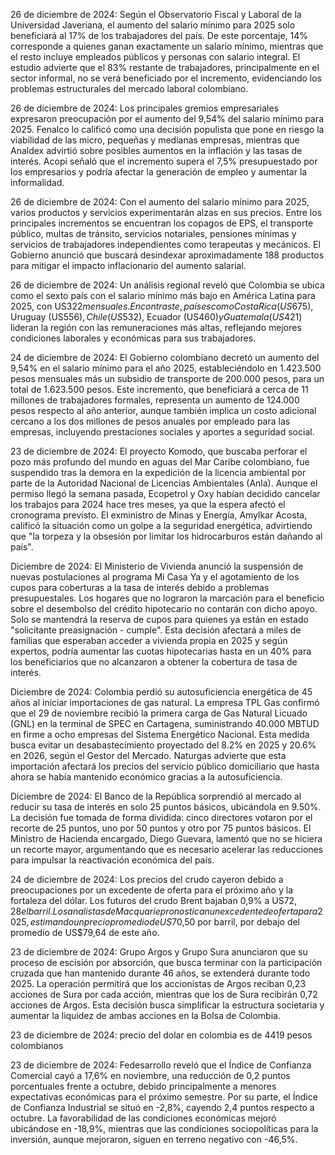 26 de diciembre de 2024: Según el Observatorio Fiscal y Laboral de la Universidad Javeriana, el aumento del salario mínimo para 2025 solo beneficiará al 17% de los trabajadores del país. De este porcentaje, 14% corresponde a quienes ganan exactamente un salario mínimo, mientras que el resto incluye empleados públicos y personas con salario integral. El estudio advierte que el 83% restante de trabajadores, principalmente en el sector informal, no se verá beneficiado por el incremento, evidenciando los problemas estructurales del mercado laboral colombiano.

26 de diciembre de 2024: Los principales gremios empresariales expresaron preocupación por el aumento del 9,54% del salario mínimo para 2025. Fenalco lo calificó como una decisión populista que pone en riesgo la viabilidad de las micro, pequeñas y medianas empresas, mientras que Analdex advirtió sobre posibles aumentos en la inflación y las tasas de interés. Acopi señaló que el incremento supera el 7,5% presupuestado por los empresarios y podría afectar la generación de empleo y aumentar la informalidad.

26 de diciembre de 2024: Con el aumento del salario mínimo para 2025, varios productos y servicios experimentarán alzas en sus precios. Entre los principales incrementos se encuentran los copagos de EPS, el transporte público, multas de tránsito, servicios notariales, pensiones mínimas y servicios de trabajadores independientes como terapeutas y mecánicos. El Gobierno anunció que buscará desindexar aproximadamente 188 productos para mitigar el impacto inflacionario del aumento salarial.

26 de diciembre de 2024: Un análisis regional reveló que Colombia se ubica como el sexto país con el salario mínimo más bajo en América Latina para 2025, con US$322 mensuales. En contraste, países como Costa Rica (US$675), Uruguay (US$556), Chile (US$532), Ecuador (US$460) y Guatemala (US$421) lideran la región con las remuneraciones más altas, reflejando mejores condiciones laborales y económicas para sus trabajadores.

24 de diciembre de 2024: El Gobierno colombiano decretó un aumento del 9,54% en el salario mínimo para el año 2025, estableciéndolo en 1.423.500 pesos mensuales más un subsidio de transporte de 200.000 pesos, para un total de 1.623.500 pesos. Este incremento, que beneficiará a cerca de 11 millones de trabajadores formales, representa un aumento de 124.000 pesos respecto al año anterior, aunque también implica un costo adicional cercano a los dos millones de pesos anuales por empleado para las empresas, incluyendo prestaciones sociales y aportes a seguridad social.

23 de diciembre de 2024: El proyecto Komodo, que buscaba perforar el pozo más profundo del mundo en aguas del Mar Caribe colombiano, fue suspendido tras la demora en la expedición de la licencia ambiental por parte de la Autoridad Nacional de Licencias Ambientales (Anla). Aunque el permiso llegó la semana pasada, Ecopetrol y Oxy habían decidido cancelar los trabajos para 2024 hace tres meses, ya que la espera afectó el cronograma previsto. El exministro de Minas y Energía, Amylkar Acosta, calificó la situación como un golpe a la seguridad energética, advirtiendo que "la torpeza y la obsesión por limitar los hidrocarburos están dañando al país".

Diciembre de 2024: El Ministerio de Vivienda anunció la suspensión de nuevas postulaciones al programa Mi Casa Ya y el agotamiento de los cupos para coberturas a la tasa de interés debido a problemas presupuestales. Los hogares que no lograron la marcación para el beneficio sobre el desembolso del crédito hipotecario no contarán con dicho apoyo. Solo se mantendrá la reserva de cupos para quienes ya están en estado "solicitante preasignación - cumple". Esta decisión afectará a miles de familias que esperaban acceder a vivienda propia en 2025 y según expertos, podría aumentar las cuotas hipotecarias hasta en un 40% para los beneficiarios que no alcanzaron a obtener la cobertura de tasa de interés.

Diciembre de 2024: Colombia perdió su autosuficiencia energética de 45 años al iniciar importaciones de gas natural. La empresa TPL Gas confirmó que el 29 de noviembre recibió la primera carga de Gas Natural Licuado (GNL) en la terminal de SPEC en Cartagena, suministrando 40.000 MBTUD en firme a ocho empresas del Sistema Energético Nacional. Esta medida busca evitar un desabastecimiento proyectado del 8.2% en 2025 y 20.6% en 2026, según el Gestor del Mercado. Naturgas advierte que esta importación afectará los precios del servicio público domiciliario que hasta ahora se había mantenido económico gracias a la autosuficiencia.

Diciembre de 2024: El Banco de la República sorprendió al mercado al reducir su tasa de interés en solo 25 puntos básicos, ubicándola en 9.50%. La decisión fue tomada de forma dividida: cinco directores votaron por el recorte de 25 puntos, uno por 50 puntos y otro por 75 puntos básicos. El Ministro de Hacienda encargado, Diego Guevara, lamentó que no se hiciera un recorte mayor, argumentando que es necesario acelerar las reducciones para impulsar la reactivación económica del país.

24 de diciembre de 2024: Los precios del crudo cayeron debido a preocupaciones por un excedente de oferta para el próximo año y la fortaleza del dólar. Los futuros del crudo Brent bajaban 0,9% a US$72,28 el barril. Los analistas de Macquarie pronostican un excedente de oferta para 2025, estimando un precio promedio de US$70,50 por barril, por debajo del promedio de US$79,64 de este año.

23 de diciembre de 2024: Grupo Argos y Grupo Sura anunciaron que su proceso de escisión por absorción, que busca terminar con la participación cruzada que han mantenido durante 46 años, se extenderá durante todo 2025. La operación permitirá que los accionistas de Argos reciban 0,23 acciones de Sura por cada acción, mientras que los de Sura recibirán 0,72 acciones de Argos. Esta decisión busca simplificar la estructura societaria y aumentar la liquidez de ambas acciones en la Bolsa de Colombia.

23 de diciembre de 2024: precio del dolar en colombia es de 4419 pesos colombianos

23 de diciembre de 2024: Fedesarrollo reveló que el Índice de Confianza Comercial cayó a 17,6% en noviembre, una reducción de 0,2 puntos porcentuales frente a octubre, debido principalmente a menores expectativas económicas para el próximo semestre. Por su parte, el Índice de Confianza Industrial se situó en -2,8%, cayendo 2,4 puntos respecto a octubre. La favorabilidad de las condiciones económicas mejoró ubicándose en -18,9%, mientras que las condiciones sociopolíticas para la inversión, aunque mejoraron, siguen en terreno negativo con -46,5%.
